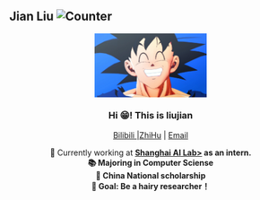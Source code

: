 ## Jian Liu ![Counter](https://api.infinitescript.com/badgen/count?name=hitcslj/hitcslj)


<p align="center" width="200">
   <img align="center" width="200" src="./image/head.png" />
   <h3 align="center">Hi 😁! This is liujian</h3>
   <p align="center"><a href="https://space.bilibili.com/427557489">Bilibili </a> |<a href="https://www.zhihu.com/people/hitcslj">ZhiHu</a> | <a href="mailto:hitcslj@stu.hit.edu.cn">Email</a></p>
</p>

<p align="center">💼 Currently working at <a href="https://www.shlab.org.cn/"><strong>Shanghai AI Lab></a> as an intern. <br /> 📚 Majoring in  <strong>Computer Sciense </strong><br />🏅️ China National scholarship  <br> 🎯 Goal: Be a hairy researcher！<br/>
</p>
